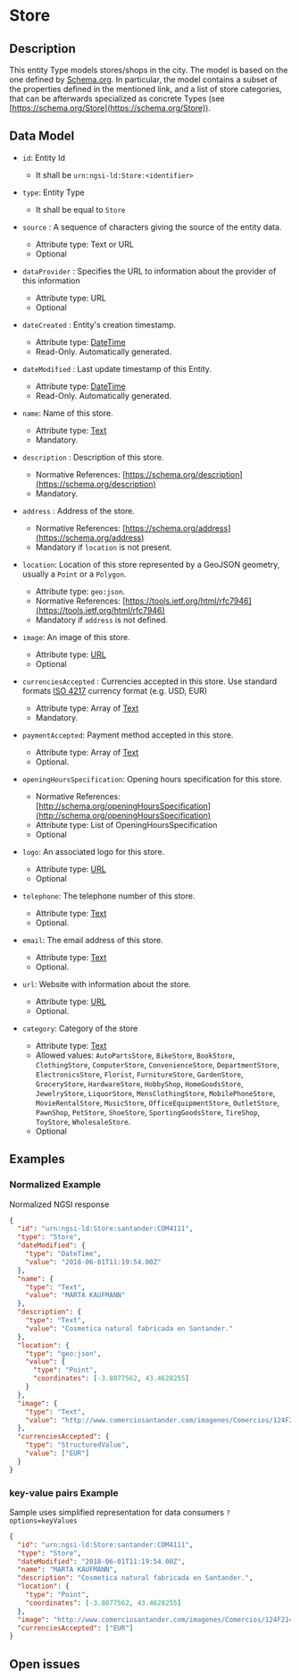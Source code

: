 # Store

## Description

This entity Type models stores/shops in the city. The model is based on the one defined by [Schema.org](https://schema.org/Store). In particular, the model contains a subset of the properties defined in the mentioned link, and a list of store categories, that can be afterwards specialized as concrete Types (see [https://schema.org/Store](https://schema.org/Store)). 

## Data Model

+ `id`: Entity Id
  + It shall be `urn:ngsi-ld:Store:<identifier>`

+ `type`: Entity Type
  + It shall be equal to `Store`

+ `source` : A sequence of characters giving the source of the entity data.
  + Attribute type: Text or URL
  + Optional

+ `dataProvider` : Specifies the URL to information about the provider of this
  information
  + Attribute type: URL
  + Optional

+ `dateCreated` : Entity's creation timestamp.
  + Attribute type: [DateTime](https://schema.org/DateTime)
  + Read-Only. Automatically generated.

+ `dateModified` : Last update timestamp of this Entity.
  + Attribute type: [DateTime](https://schema.org/DateTime)
  + Read-Only. Automatically generated.  

+ `name`: Name of this store.
  + Attribute type: [Text](https://schema.org/Text)
  + Mandatory.  

+ `description` : Description of this store.
  + Normative References: [https://schema.org/description](https://schema.org/description)
  + Mandatory.

+ `address` : Address of the store.
  + Normative References: [https://schema.org/address](https://schema.org/address)
  + Mandatory if `location` is not present.

+ `location`: Location of this store represented by a GeoJSON geometry,
    usually a `Point` or a `Polygon`.
  + Attribute type: `geo:json`.
  + Normative References: [https://tools.ietf.org/html/rfc7946](https://tools.ietf.org/html/rfc7946)
  + Mandatory if `address` is not defined.  

+ `image`: An image of this store.
  + Attribute type: [URL](https://schema.org/URL)
  + Optional  

+ `currenciesAccepted` : Currencies accepted in this store. Use standard formats  [ISO 4217](https://es.wikipedia.org/wiki/ISO_4217) currency format (e.g. USD, EUR)
  + Attribute type: Array of [Text](https://schema.org/Text)
  + Mandatory.

+ `paymentAccepted`: Payment method accepted in this store.
  + Attribute type: Array of [Text](https://schema.org/Text)
  + Optional.  

+ `openingHoursSpecification`:  Opening hours specification for this store.
  + Normative References: [http://schema.org/openingHoursSpecification](http://schema.org/openingHoursSpecification)
  + Attribute type: List of OpeningHoursSpecification
  + Optional

+ `logo`: An associated logo for this store.
  + Attribute type: [URL](https://schema.org/URL)
  + Optional

+ `telephone`: The telephone number of this store.
  + Attribute type: [Text](https://schema.org/Text)
  + Optional.

+ `email`: The email address of this store.
  + Attribute type: [Text](https://schema.org/Text)
  + Optional.

+ `url`: Website with information about the store.
  + Attribute type: [URL](https://schema.org/URL)
  + Optional.  

+ `category`: Category of the store  
  + Attribute type: [Text](https://schema.org/Text)
  + Allowed values: `AutoPartsStore`, `BikeStore`, `BookStore`, `ClothingStore`, `ComputerStore`, `ConvenienceStore`, `DepartmentStore`, `ElectronicsStore`, `Florist`, `FurnitureStore`, `GardenStore`, `GroceryStore`, `HardwareStore`, `HobbyShop`, `HomeGoodsStore`, `JewelryStore`, `LiquorStore`, `MensClothingStore`, `MobilePhoneStore`, `MovieRentalStore`, `MusicStore`, `OfficeEquipmentStore`, `OutletStore`, `PawnShop`, `PetStore`, `ShoeStore`, `SportingGoodsStore`, `TireShop`, `ToyStore`, `WholesaleStore`.
  + Optional

## Examples

### Normalized Example

Normalized NGSI response 

```json
{
  "id": "urn:ngsi-ld:Store:santander:COM4111",
  "type": "Store",
  "dateModified": {
    "type": "DateTime",
    "value": "2018-06-01T11:19:54.00Z"
  },
  "name": {
    "type": "Text",
    "value": "MARTA KAUFMANN"
  },
  "description": {
    "type": "Text",
    "value": "Cosmetica natural fabricada en Santander."
  },
  "location": {
    "type": "geo:json",
    "value": {
      "type": "Point",
      "coordinates": [-3.8077562, 43.4628255]
    }
  },  
  "image": {
    "type": "Text",
    "value": "http://www.comerciosantander.com/imagenes/Comercios/124F214A-CE55-5A33-A77D-679C0F848FFC.jpg/resize/50/100/"
  },
  "currenciesAccepted": {
    "type": "StructuredValue",
    "value": ["EUR"]
  }
}
```
### key-value pairs Example

Sample uses simplified representation for data consumers `?options=keyValues`

```json
{
  "id": "urn:ngsi-ld:Store:santander:COM4111",
  "type": "Store",
  "dateModified": "2018-06-01T11:19:54.00Z",
  "name": "MARTA KAUFMANN",
  "description": "Cosmetica natural fabricada en Santander.",
  "location": {
    "type": "Point",
    "coordinates": [-3.8077562, 43.4628255]
  },
  "image": "http://www.comerciosantander.com/imagenes/Comercios/124F214A-CE55-5A33-A77D-679C0F848FFC.jpg/resize/50/100/",
  "currenciesAccepted": ["EUR"]
}
```

## Open issues